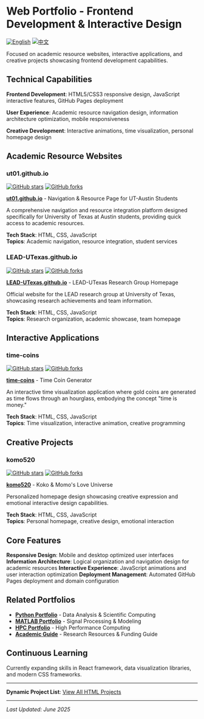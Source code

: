 # Web Portfolio - Frontend Development & Interactive Design

[![English](https://img.shields.io/badge/lang-English-blue.svg)](README.md)
[![中文](https://img.shields.io/badge/lang-中文-brown.svg)](README.CN.md)

Focused on academic resource websites, interactive applications, and creative projects showcasing frontend development capabilities.

## Technical Capabilities

**Frontend Development**: HTML5/CSS3 responsive design, JavaScript interactive features, GitHub Pages deployment

**User Experience**: Academic resource navigation design, information architecture optimization, mobile responsiveness

**Creative Development**: Interactive animations, time visualization, personal homepage design

## Academic Resource Websites

### ut01.github.io
[![GitHub stars](https://img.shields.io/github/stars/ut01/ut01.github.io)](https://github.com/ut01/ut01.github.io)
[![GitHub forks](https://img.shields.io/github/forks/ut01/ut01.github.io)](https://github.com/ut01/ut01.github.io/fork)

**[ut01.github.io](https://github.com/ut01/ut01.github.io)** - Navigation & Resource Page for UT-Austin Students

A comprehensive navigation and resource integration platform designed specifically for University of Texas at Austin students, providing quick access to academic resources.

**Tech Stack**: HTML, CSS, JavaScript  
**Topics**: Academic navigation, resource integration, student services

### LEAD-UTexas.github.io
[![GitHub stars](https://img.shields.io/github/stars/ktwu01/LEAD-UTexas.github.io)](https://github.com/ktwu01/LEAD-UTexas.github.io)
[![GitHub forks](https://img.shields.io/github/forks/ktwu01/LEAD-UTexas.github.io)](https://github.com/ktwu01/LEAD-UTexas.github.io/fork)

**[LEAD-UTexas.github.io](https://github.com/ktwu01/LEAD-UTexas.github.io)** - LEAD-UTexas Research Group Homepage

Official website for the LEAD research group at University of Texas, showcasing research achievements and team information.

**Tech Stack**: HTML, CSS, JavaScript  
**Topics**: Research organization, academic showcase, team homepage

## Interactive Applications

### time-coins
[![GitHub stars](https://img.shields.io/github/stars/ktwu01/time-coins)](https://github.com/ktwu01/time-coins)
[![GitHub forks](https://img.shields.io/github/forks/ktwu01/time-coins)](https://github.com/ktwu01/time-coins/fork)

**[time-coins](https://github.com/ktwu01/time-coins)** - Time Coin Generator

An interactive time visualization application where gold coins are generated as time flows through an hourglass, embodying the concept "time is money."

**Tech Stack**: HTML, CSS, JavaScript  
**Topics**: Time visualization, interactive animation, creative programming

## Creative Projects

### komo520
[![GitHub stars](https://img.shields.io/github/stars/ktwu01/komo520)](https://github.com/ktwu01/komo520)
[![GitHub forks](https://img.shields.io/github/forks/ktwu01/komo520)](https://github.com/ktwu01/komo520/fork)

**[komo520](https://github.com/ktwu01/komo520)** - Koko & Momo's Love Universe

Personalized homepage design showcasing creative expression and emotional interactive design capabilities.

**Tech Stack**: HTML, CSS, JavaScript  
**Topics**: Personal homepage, creative design, emotional interaction

## Core Features

**Responsive Design**: Mobile and desktop optimized user interfaces
**Information Architecture**: Logical organization and navigation design for academic resources
**Interactive Experience**: JavaScript animations and user interaction optimization
**Deployment Management**: Automated GitHub Pages deployment and domain configuration

## Related Portfolios

- **[Python Portfolio](../python/)** - Data Analysis & Scientific Computing
- **[MATLAB Portfolio](../matlab/)** - Signal Processing & Modeling
- **[HPC Portfolio](../hpc/)** - High Performance Computing
- **[Academic Guide](../academic/)** - Research Resources & Funding Guide

## Continuous Learning

Currently expanding skills in React framework, data visualization libraries, and modern CSS frameworks.

---

**Dynamic Project List**: [View All HTML Projects](https://github.com/ktwu01?tab=repositories&q=&type=&language=html&sort=)

---

*Last Updated: June 2025*